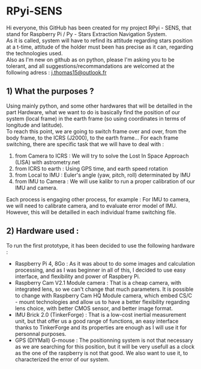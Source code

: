 # RPyi-SENS

Hi everyone, this GitHub has been created for my project RPyi - SENS, that stand for Raspberry Pi / Py - Stars Extraction Navigation System. <br />
As it is called, system will have to refind its attitude regarding stars position at a t-time, attitude of the holder must been has precise as it can, 
regarding the technologies used. <br />
Also as I'm new on github as on python, please I'm asking you to be tolerant, and all suggestions/recommandations are welcomed at the following adress : j.thomas15@outlook.fr


## 1) What the purposes ?

Using mainly python, and some other hardwares that will be detailled in the part Hardware, what we want to do is basically find the position of our system (local frame) in the earth frame (so using coordinates in terms of longitude and latitude). <br />
To reach this point, we are going to switch frame over and over, from the body frame, to the ICRS (J2000), to the earth frame... 
For each frame switching, there are specific task that we will have to deal with :

  1) from Camera to ICRS : We will try to solve the Lost In Space Approach (LISA) with astrometry.net 
  2) from ICRS to earth : Using GPS time, and earth speed rotation
  3) from Local to IMU : Euler's angle (yaw, pitch, roll) determinated by IMU
  4) from IMU to Camera : We will use kalibr to run a proper calibration of our IMU and camera.

Each process is engaging other process, for example : For IMU to camera, we will need to calibrate camera, and to evaluate error model of IMU. However, this will be detailled in each individual frame switching file.


## 2) Hardware used :

To run the first prototype, it has been decided to use the following hardware :

- Raspberry Pi 4, 8Go : As it was about to do some images and calculation processing, and as I was beginner in all of this, I decided to use easy interface, and flexibility  and power of Raspbery Pi.
- Raspberry Cam V2.1 Module camera : That is a cheap camera, with integrated lens, so we can't change that much parameters. It is possible to change with Raspberry Cam HQ Module camera, which embed CS/C - mount technologies
and allow us to have a better flexibility regarding lens choice, with better CMOS sensor, and better image format.
- IMU Brick 2.0 (TinkerForge) : That is a low-cost inertial measurement unit, but that offer us a good range of functions, an easy interface thanks to TinkerForge and its properties are enough as I will use it for personnal purposes.
- GPS (DIYMall) G-mouse : The positionning system is not that necessary as we are searching for this position, but it will be very usefull as a clock as the one of the raspberry is not that good. We also want to use it, to characterized the error of our system.
  
